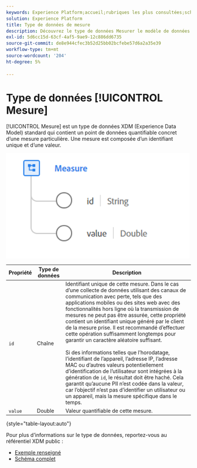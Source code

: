 ```yaml
---
keywords: Experience Platform;accueil;rubriques les plus consultées;schéma;schéma;XDM;champs;schémas;schémas;mesure;type de données;type de données;type de données
solution: Experience Platform
title: Type de données de mesure
description: Découvrez le type de données Mesurer le modèle de données d’expérience (XDM).
exl-id: 5d6cc15d-63cf-4af5-9ae9-12c886dd6735
source-git-commit: de8e944cfec3b52d25bb02bcfebe57d6a2a35e39
workflow-type: tm+mt
source-wordcount: '204'
ht-degree: 5%

---
```


# Type de données [!UICONTROL Mesure]

[!UICONTROL Mesure] est un type de données XDM (Experience Data Model) standard qui contient un point de données quantifiable concret d’une mesure particulière. Une mesure est composée d’un identifiant unique et d’une valeur.

<img src="../images/data-types/measure.PNG" width="500" /><br />

| Propriété | Type de données | Description |
| --- | --- | --- |
| `id` | Chaîne | Identifiant unique de cette mesure. Dans le cas d’une collecte de données utilisant des canaux de communication avec perte, tels que des applications mobiles ou des sites web avec des fonctionnalités hors ligne où la transmission de mesures ne peut pas être assurée, cette propriété contient un identifiant unique généré par le client de la mesure prise. Il est recommandé d’effectuer cette opération suffisamment longtemps pour garantir un caractère aléatoire suffisant. <br><br> Si des informations telles que l’horodatage, l’identifiant de l’appareil, l’adresse IP, l’adresse MAC ou d’autres valeurs potentiellement d’identification de l’utilisateur sont intégrées à la génération de `id`, le résultat doit être haché. Cela garantit qu’aucune PII n’est codée dans la valeur, car l’objectif n’est pas d’identifier un utilisateur ou un appareil, mais la mesure spécifique dans le temps. |
| `value` | Double | Valeur quantifiable de cette mesure. |

{style="table-layout:auto"}

Pour plus d’informations sur le type de données, reportez-vous au référentiel XDM public :

* [Exemple renseigné](https://github.com/adobe/xdm/blob/master/components/datatypes/data/measure.example.1.json)
* [Schéma complet](https://github.com/adobe/xdm/blob/master/components/datatypes/data/measure.schema.json)
